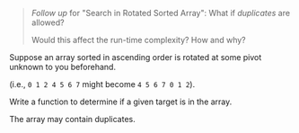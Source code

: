 > *Follow up* for "Search in Rotated Sorted Array":
> What if *duplicates* are allowed?
>
> Would this affect the run-time complexity? How and why?

Suppose an array sorted in ascending order is rotated at some pivot unknown to you beforehand.

(i.e., `0 1 2 4 5 6 7` might become `4 5 6 7 0 1 2`).

Write a function to determine if a given target is in the array.

The array may contain duplicates.
